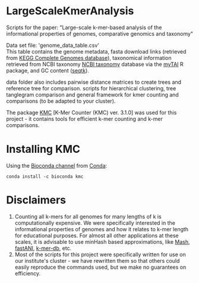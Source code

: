# LargeScaleKmerAnalysis
Scripts for the paper: "Large-scale k-mer-based analysis of the informational properties of genomes, comparative genomics and taxonomy"

Data set file: 'genome_data_table.csv'  
This table contains the genome metadata, fasta download links (retrieved from [KEGG Complete Genomes database](https://www.genome.jp/kegg/catalog/org_list.html)), taxonomical information retrieved from NCBI taxonomy [NCBI taxonomy](https://www.ncbi.nlm.nih.gov/taxonomy) database  via the [myTAI](https://cran.r-project.org/web/packages/myTAI/index.html) R package, and GC content ([seqtk](https://github.com/lh3/seqtk)).

data folder also includes pairwise distance matrices to create trees and reference tree for comparison.
scripts for hierarchical clustering, tree tanglegram comparison and general framework for kmer counting and comparisons (to be adapted to your cluster).

The package [KMC](http://sun.aei.polsl.pl/kmc) \[K-Mer Counter (KMC) ver. 3.1.0\] was used for this project - it contains tools for efficient k-mer counting and k-mer comparisons. 

# Installing KMC

Using the [Bioconda channel](https://bioconda.github.io/) from [Conda](https://conda.io/docs/install/quick.html):

```
conda install -c bioconda kmc
```

# Disclaimers
1. Counting all k-mers for all genomes for many lengths of k is computationally expensive. We were specifically interested in the informational properties of genomes and how it relates to k-mer length for educational purposes. For almost all other applications at these scales, it is advisable to use minHash based approximations, like [Mash](https://mash.readthedocs.io/en/latest/), [fastANI](https://github.com/ParBLiSS/FastANI), [k-mer-db](https://github.com/refresh-bio/kmer-db), etc.
2. Most of the scripts for this project were specifically written for use on our institute's cluster - we have rewritten them so that others could easily reproduce the commands used, but we make no guarantees on efficiency. 
